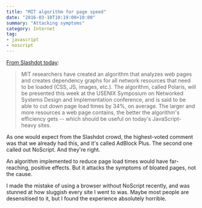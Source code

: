 ```yaml
---
title: "MIT algorithm for page speed"
date: "2016-03-10T10:19:00+10:00"
summary: "Attacking symptoms"
category: Internet
tag:
- javascript
- noscript
---
```

[From Slashdot today]:

> MIT researchers have created an algorithm that analyzes web pages and creates dependency graphs for all network resources that need to be loaded (CSS, JS, images, etc.). The algorithm, called Polaris, will be presented this week at the USENIX Symposium on Networked Systems Design and Implementation conference, and is said to be able to cut down page load times by 34%, on average. The larger and more resources a web page contains, the better the algorithm's efficiency gets -- which should be useful on today's JavaScript-heavy sites.

As one would expect from the Slashdot crowd, the highest-voted comment was that we already had this, and it's called AdBlock Plus. The second one called out NoScript. And they're right.

An algorithm implemented to reduce page load times would have far-reaching, positive effects. But it attacks the symptoms of bloated pages, not the cause.

I made the mistake of using a browser without NoScript recently, and was stunned at how sluggish every site I went to was. Maybe most people are desensitised to it, but I found the experience absolutely horrible.

[From Slashdot today]: http://news.slashdot.org/story/16/03/09/220214/mit-creates-algorithm-that-speeds-up-page-load-time-by-34

